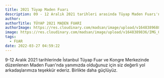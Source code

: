 ```yaml
---
title: 2021 Tüyap Maden Fuarı
description: 09 - 12 Aralık 2021 tarihleri arasinda Tüyap Maden Fuarı'ndaydık
author: 
authorTitle: TÜYAP 2021 MADEN FUARI
authorImage: https://res.cloudinary.com/madsan/image/upload/v1648389688/IMG_0257_ilfudb.jpg
image: https://res.cloudinary.com/madsan/image/upload/v1648389836/IMG_0582_isk67e.jpg
tags:
  - FUAR
date: 2022-03-27 04:59:22
---
```

9-12 Aralık 2021 tarihlerinde İstanbul Tüyap Fuar ve Kongre Merkezinde düzenlenen Maden Fuarı'nda  yanımızda olduğunuz için siz değerli yol arkadaşlarımıza teşekkür ederiz. Birlikte daha güçlüyüz.
